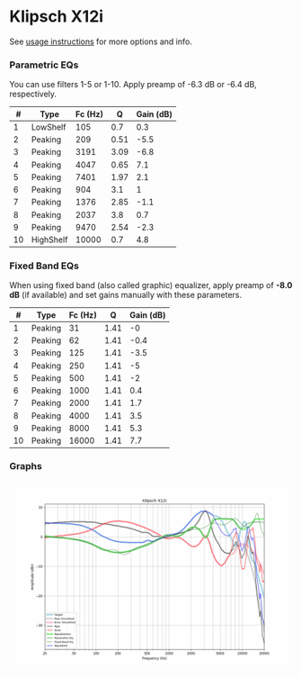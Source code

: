 # Klipsch X12i
See [usage instructions](https://github.com/jaakkopasanen/AutoEq#usage) for more options and info.

### Parametric EQs
You can use filters 1-5 or 1-10. Apply preamp of -6.3 dB or -6.4 dB, respectively.

|   # | Type      |   Fc (Hz) |    Q |   Gain (dB) |
|-----|-----------|-----------|------|-------------|
|   1 | LowShelf  |       105 | 0.7  |         0.3 |
|   2 | Peaking   |       209 | 0.51 |        -5.5 |
|   3 | Peaking   |      3191 | 3.09 |        -6.8 |
|   4 | Peaking   |      4047 | 0.65 |         7.1 |
|   5 | Peaking   |      7401 | 1.97 |         2.1 |
|   6 | Peaking   |       904 | 3.1  |         1   |
|   7 | Peaking   |      1376 | 2.85 |        -1.1 |
|   8 | Peaking   |      2037 | 3.8  |         0.7 |
|   9 | Peaking   |      9470 | 2.54 |        -2.3 |
|  10 | HighShelf |     10000 | 0.7  |         4.8 |

### Fixed Band EQs
When using fixed band (also called graphic) equalizer, apply preamp of **-8.0 dB** (if available) and set gains manually with these parameters.

|   # | Type    |   Fc (Hz) |    Q |   Gain (dB) |
|-----|---------|-----------|------|-------------|
|   1 | Peaking |        31 | 1.41 |        -0   |
|   2 | Peaking |        62 | 1.41 |        -0.4 |
|   3 | Peaking |       125 | 1.41 |        -3.5 |
|   4 | Peaking |       250 | 1.41 |        -5   |
|   5 | Peaking |       500 | 1.41 |        -2   |
|   6 | Peaking |      1000 | 1.41 |         0.4 |
|   7 | Peaking |      2000 | 1.41 |         1.7 |
|   8 | Peaking |      4000 | 1.41 |         3.5 |
|   9 | Peaking |      8000 | 1.41 |         5.3 |
|  10 | Peaking |     16000 | 1.41 |         7.7 |

### Graphs
![](./Klipsch%20X12i.png)
